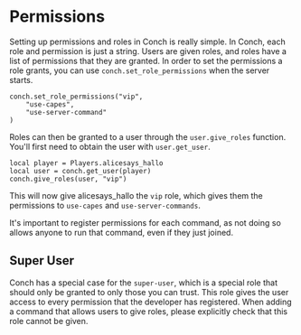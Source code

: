 # Permissions

Setting up permissions and roles in Conch is really simple. In Conch, each role and permission is just a string. Users are given roles, and roles have a list of permissions that they are granted. In order to set the permissions a role grants, you can use `conch.set_role_permissions` when the server starts.

```luau
conch.set_role_permissions("vip",
	"use-capes",
	"use-server-command"
)
```

Roles can then be granted to a user through the `user.give_roles` function. You'll first need to obtain the user with `user.get_user`.

```luau
local player = Players.alicesays_hallo
local user = conch.get_user(player)
conch.give_roles(user, "vip")
```

This will now give alicesays_hallo the `vip` role, which gives them the permissions to `use-capes` and `use-server-commands`.

It's important to register permissions for each command, as not doing so allows anyone to run that command, even if they just joined.

## Super User

Conch has a special case for the `super-user`, which is a special role that should only be granted to only those you can trust. This role gives the user access to every permission that the developer has registered. When adding a command that allows users to give roles, please explicitly check that this role cannot be given.
